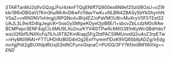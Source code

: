 $START$anMJ2qflvGQzgJFo/4xknFTQgENiff7Q900eo6N9e12Szi08OsU+oZ9Ikkr196nDBGaVt7Km3huIMrAnD6wFcYdavYwK+uNLBN42BASySbYkGhynhNVSaZ+vxRN0NV1xhIngjURPQNcd+Bhj4EZ/oPaVMOU8i+MuXryV0F5TEstS2UAJL3L9wXD4lgJegicK+0osGySMtpeKOyeOjzB8E/1+sbcvZbLcdzM0cRAwBCMPepcSENF4qjC/L6MU9LXo2nu/KYV4I0TPwRcM6G381nKyWcQBdHdo7wsUI2fibf5/NXKcFq7ILhJ9T8ZKmRrapj5FgZbtPACS9MUnvdQ2u4oZ3rpETw+nHyMt09RAI+FTTUHDi9zB0D4nOg2EofYymmf1DoK9VQ6Sb6jADZg/IrEdgmcfgjPdt2gBUXfdjdRUxjS3ldNCFynxGlqnaC+PUGQ/3FY7Kfiini9M1WiIVg==$END$